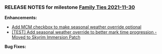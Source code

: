 ### RELEASE NOTES for milestone [Family Ties 2021-11-30](https://github.com/SkyrimLL/SkLLmods/milestone/115?closed=1) 
**Enhancements:** 
- [Add MCM checkbox to make seasonal weather override optional](https://github.com/SkyrimLL/SkLLmods/issues/1304)
- [[TEST] Add seasonal weather override to better mark time progression - Moved to Skyrim Immersion Patch](https://github.com/SkyrimLL/SkLLmods/issues/1303)

**Bug Fixes:** 

